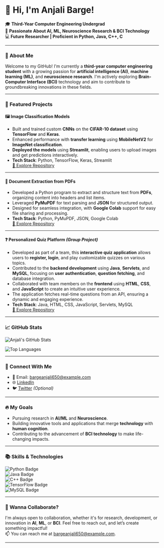 # 👋 Hi, I'm Anjali Barge!

🎓 **Third-Year Computer Engineering Undergrad**  
🌱 **Passionate About AI, ML, Neuroscience Research & BCI Technology**  
💻 **Future Researcher | Proficient in Python, Java, C++, C**

---

### 🌱 **About Me**

Welcome to my GitHub! I'm currently a **third-year computer engineering student** with a growing passion for **artificial intelligence (AI)**, **machine learning (ML)**, and **neuroscience research**. I'm actively exploring **Brain-Computer Interface (BCI)** technology and aim to contribute to groundbreaking innovations in these fields.

---

### 🚀 **Featured Projects**  

#### 🖼️ **Image Classification Models**
- Built and trained custom **CNNs** on the **CIFAR-10 dataset** using **TensorFlow** and **Keras**.
- Enhanced performance with **transfer learning** using **MobileNetV2** for **ImageNet classification**.
- **Deployed the models** using **Streamlit**, enabling users to upload images and get predictions interactively.  
- **Tech Stack**: Python, TensorFlow, Keras, Streamlit  
[🔗 Explore Repository](https://github.com/AB2511/AnjaliBarge-Aicte-Image-Classificatio-ML-Model)

---

#### 📄 **Document Extraction from PDFs**
- Developed a Python program to extract and structure text from **PDFs**, organizing content into headers and list items.
- Leveraged **PyMuPDF** for text parsing and **JSON** for structured output.
- Designed for seamless integration, with **Google Colab** support for easy file sharing and processing.  
- **Tech Stack**: Python, PyMuPDF, JSON, Google Colab  
[🔗 Explore Repository](https://github.com/AB2511/Document-Extraction-from-PDFs)

---

#### ❓ **Personalized Quiz Platform** *(Group Project)*
- Developed as part of a team, this **interactive quiz application** allows users to **register, login**, and play customizable quizzes on various topics.
- Contributed to the **backend development** using **Java**, **Servlets**, and **MySQL**, focusing on **user authentication**, **question fetching**, and database integration.
- Collaborated with team members on the **frontend** using **HTML**, **CSS**, and **JavaScript** to create an intuitive user experience.
- The application fetches real-time questions from an API, ensuring a dynamic and engaging experience.
- **Tech Stack**: Java, HTML, CSS, JavaScript, Servlets, MySQL  
[🔗 Explore Repository](https://github.com/AB2511/infinitryout)

---

### 📈 **GitHub Stats**

![Anjali's GitHub Stats](https://github-readme-stats.vercel.app/api?username=AB2511&show_icons=true&theme=radical&count_private=true&hide_title=true)

![Top Languages](https://github-readme-stats.vercel.app/api/top-langs/?username=AB2511&layout=compact&theme=radical)

---

### 🤝 **Connect With Me**

- 📧 Email: [bargeanjali650@example.com](mailto:bargeanjali650@example.com)
- 🌐 [LinkedIn](https://www.linkedin.com/in/anjali-barge)
- 🐦 [Twitter](https://twitter.com/yourusername) *(Optional)*

---

### 🔥 **My Goals**

- Pursuing research in **AI/ML** and **Neuroscience**.  
- Building innovative tools and applications that merge **technology** with **human cognition**.  
- Contributing to the advancement of **BCI technology** to make life-changing impacts.

---

### 📚 **Skills & Technologies**

![Python Badge](https://img.shields.io/badge/-Python-3776AB?style=for-the-badge&logo=python&logoColor=white)  
![Java Badge](https://img.shields.io/badge/-Java-007396?style=for-the-badge&logo=java&logoColor=white)  
![C++ Badge](https://img.shields.io/badge/-C++-00599C?style=for-the-badge&logo=cplusplus&logoColor=white)  
![TensorFlow Badge](https://img.shields.io/badge/-TensorFlow-FF6F00?style=for-the-badge&logo=tensorflow&logoColor=white)  
![MySQL Badge](https://img.shields.io/badge/-MySQL-4479A1?style=for-the-badge&logo=mysql&logoColor=white)

---

### 🚧 **Wanna Collaborate?**

I'm always open to collaboration, whether it's for research, development, or innovation in **AI**, **ML**, or **BCI**. Feel free to reach out, and let’s create something impactful!  
📫 You can reach me at [bargeanjali650@example.com](mailto:bargeanjali650@example.com).

---

